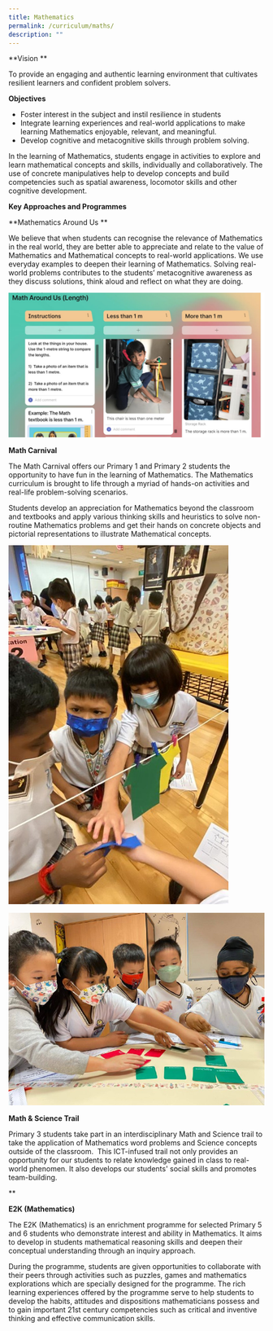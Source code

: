 ```yaml
---
title: Mathematics
permalink: /curriculum/maths/
description: ""
---
```

**Vision **

To provide an engaging and authentic learning environment that cultivates resilient learners and confident problem solvers.

**Objectives**

* Foster interest in the subject and instil resilience in students
* Integrate learning experiences and real-world applications to make learning Mathematics enjoyable, relevant, and meaningful.
* Develop cognitive and metacognitive skills through problem solving. 

In the learning of Mathematics, students engage in activities to explore and learn mathematical concepts and skills, individually and collaboratively. The use of concrete manipulatives help to develop concepts and build competencies such as spatial awareness, locomotor skills and other cognitive development. 

**Key Approaches and Programmes**

**Mathematics Around Us **

We believe that when students can recognise the relevance of Mathematics in the real world, they are better able to appreciate and relate to the value of Mathematics and Mathematical concepts to real-world applications. We use everyday examples to deepen their learning of Mathematics. Solving real-world problems contributes to the students’ metacognitive awareness as they discuss solutions, think aloud and reflect on what they are doing. 

![](/images/Experience/Curriculum/maths_01.jpg)

**Math Carnival**

The Math Carnival offers our Primary 1 and Primary 2 students the opportunity to have fun in the learning of Mathematics. The Mathematics curriculum is brought to life through a myriad of hands-on activities and real-life problem-solving scenarios.

Students develop an appreciation for Mathematics beyond the classroom and textbooks and apply various thinking skills and heuristics to solve non-routine Mathematics problems and get their hands on concrete objects and pictorial representations to illustrate Mathematical concepts.

![](/images/Experience/Curriculum/maths_02_v1.jpg)

![](/images/Experience/Curriculum/ma1_p1p2.png)


**Math & Science Trail**

Primary 3 students take part in an interdisciplinary Math and Science trail to take the application of Mathematics word problems and Science concepts outside of the classroom.  This ICT-infused trail not only provides an opportunity for our students to relate knowledge gained in class to real-world phenomen. It also develops our students' social skills and promotes team-building.


**

**E2K (Mathematics)**

The E2K (Mathematics) is an enrichment programme for selected Primary 5 and 6 students who demonstrate interest and ability in Mathematics. It aims to develop in students mathematical reasoning skills and deepen their conceptual understanding through an inquiry approach.

During the programme, students are given opportunities to collaborate with their peers through activities such as puzzles, games and mathematics explorations which are specially designed for the programme. The rich learning experiences offered by the programme serve to help students to develop the habits, attitudes and dispositions mathematicians possess and to gain important 21st century competencies such as critical and inventive thinking and effective communication skills.